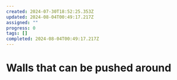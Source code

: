 ```yaml
---
created: 2024-07-30T18:52:25.353Z
updated: 2024-08-04T00:49:17.217Z
assigned: ""
progress: 0
tags: []
completed: 2024-08-04T00:49:17.217Z
---
```


# Walls that can be pushed around
